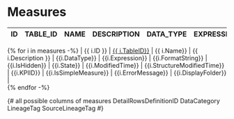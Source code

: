# Measures 
| ID| TABLE_ID | NAME | DESCRIPTION | DATA_TYPE | EXPRESSION | FORMAT_STRING | IS_HIDDEN | STATE | MODIFIED_TIME | STRUCTURE_MODIFIED_TIME | KPIID | IS_SIMPLE_MEASURE | ERROR_MESSAGE | DISPLAY_FOLDER |
|-------------|-------------|-------------|-------------|-------------|-------------|-------------|-------------|-------------|-------------|-------------|-------------|-------------|-------------|-------------|
{% for i  in measures -%}
| {{ i.ID }} | [{{ i.TableID}}](./table_{{i.TableID}}) | {{ i.Name}} | {{ i.Description }} | {{i.DataType}} | {{i.Expression}} | {{i.FormatString}} | {{i.IsHidden}} |  {{i.State}} |  {{i.ModifiedTime}} |  {{i.StructureModifiedTime}} |   {{i.KPIID}} |   {{i.IsSimpleMeasure}} |   {{i.ErrorMessage}} |   {{i.DisplayFolder}} |  
{% endfor -%}


{# all possible columns of measures 
DetailRowsDefinitionID
DataCategory
LineageTag
SourceLineageTag
#}